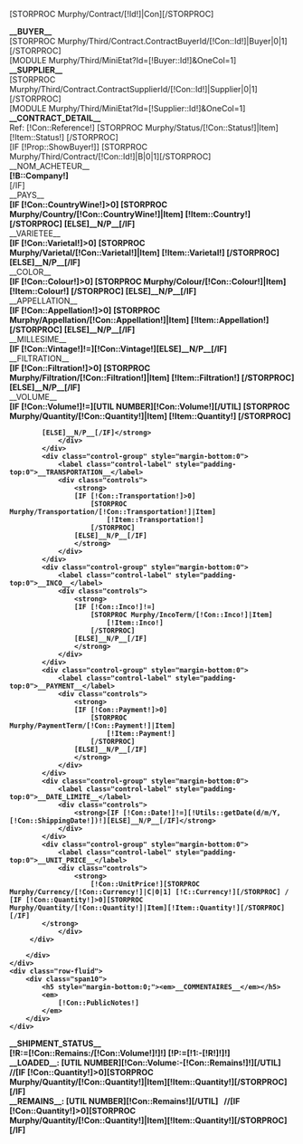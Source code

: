 [STORPROC Murphy/Contract/[!Id!]|Con][/STORPROC]
	<!-- buyer and supplier -->
<div class="form-horizontal">
	<div class="alert alert-info"><strong>__BUYER__</strong></div>
	<div class="row-fluid ">
		[STORPROC Murphy/Third/Contract.ContractBuyerId/[!Con::Id!]|Buyer|0|1][/STORPROC]
		<div class="span12 well" >
			[MODULE Murphy/Third/MiniEtat?Id=[!Buyer::Id!]&OneCol=1]
		</div>
	</div>
	<div class="alert alert-info"><strong>__SUPPLIER__</strong></div>
	<div class="row-fluid ">
		[STORPROC Murphy/Third/Contract.ContractSupplierId/[!Con::Id!]|Supplier|0|1][/STORPROC]
		<div class="span12 well" >
			[MODULE Murphy/Third/MiniEtat?Id=[!Supplier::Id!]&OneCol=1]
		</div>
	</div>
</div>

<div class="alert alert-info"><strong>__CONTRACT_DETAIL__</strong></div>
<div class="well form-horizontal">
	<div class="row-fluid">
		<div class="span5 ConDate">
			<span class="label">Ref: [!Con::Reference!]</span>
			[STORPROC Murphy/Status/[!Con::Status!]|Item]
				<span class="label" style="background-color:[!Item::Color!]" class="pull-right">[!Item::Status!]</span>
			[/STORPROC]
		</div>
		<div class="span6 offset1">
		</div>
	</div>
	[IF [!Prop::ShowBuyer!]]
		[STORPROC Murphy/Third/Contract/[!Con::Id!]|B|0|1][/STORPROC]
	<div class="row-fluid">
		<div class="span4">
			<div class="control-group" style="margin-bottom:0">
				<label class="control-label" style="padding-top:0">__NOM_ACHETEUR__</label>
				<div class="controls">
					<strong>[!B::Company!]</strong>
				</div>
			</div>
		</div>
	</div>
	[/IF]
	<div class="row-fluid">
	    <div class="span6">
	        <div class="control-group" style="margin-bottom:0">
	            <label class="control-label" style="padding-top:0">__PAYS__</label>
	            <div class="controls">
	                <strong>
	                [IF [!Con::CountryWine!]>0]
	                	[STORPROC Murphy/Country/[!Con::CountryWine!]|Item]
	                		[!Item::Country!]
	                	[/STORPROC]
	                [ELSE]__N/P__[/IF]
	                </strong>
	            </div>
	        </div>
	        <div class="control-group" style="margin-bottom:0">
	            <label class="control-label pull-left" style="padding-top:0">__VARIETEE__</label>
	            <div class="controls">
	                <strong>
	                [IF [!Con::Varietal!]>0]
	                	[STORPROC Murphy/Varietal/[!Con::Varietal!]|Item]
	                		[!Item::Varietal!]
	                	[/STORPROC]
	                [ELSE]__N/P__[/IF]
	                </strong>
	            </div>
	        </div>
	        <div class="control-group" style="margin-bottom:0">
	            <label class="control-label" style="padding-top:0">__COLOR__</label>
	            <div class="controls">
	                <strong>
	                [IF [!Con::Colour!]>0]
	                	[STORPROC Murphy/Colour/[!Con::Colour!]|Item]
	                		[!Item::Colour!]
	                	[/STORPROC]
	                [ELSE]__N/P__[/IF]
	                </strong>
	            </div>
	        </div>
	        <div class="control-group" style="margin-bottom:0">
	            <label class="control-label" style="padding-top:0">__APPELLATION__</label>
	            <div class="controls">
	                <strong>
	                [IF [!Con::Appellation!]>0]
	                	[STORPROC Murphy/Appellation/[!Con::Appellation!]|Item]
	                		[!Item::Appellation!]
	                	[/STORPROC]
	                [ELSE]__N/P__[/IF]
	               </strong>
	            </div>
	        </div>
	        <div class="control-group" style="margin-bottom:0">
	            <label class="control-label" style="padding-top:0">__MILLESIME__</label>
	            <div class="controls">
	                <strong>[IF [!Con::Vintage!]!=][!Con::Vintage!][ELSE]__N/P__[/IF]</strong>
	            </div>
	        </div>
	        <div class="control-group" style="margin-bottom:0">
	            <label class="control-label" style="padding-top:0">__FILTRATION__</label>
	            <div class="controls">
	                <strong>
	                [IF [!Con::Filtration!]>0]
	                	[STORPROC Murphy/Filtration/[!Con::Filtration!]|Item]
	                		[!Item::Filtration!]
	                	[/STORPROC]
	                [ELSE]__N/P__[/IF]
	                </strong>
	            </div>
	        </div>
	    </div>
	    <div class="span6">
	        <div class="control-group" style="margin-bottom:0">
	            <label class="control-label" style="padding-top:0">__VOLUME__</label>
	            <div class="controls">
	                <strong>[IF [!Con::Volume!]!=][UTIL NUMBER][!Con::Volume!][/UTIL]
	                	[STORPROC Murphy/Quantity/[!Con::Quantity!]|Item]
	                		[!Item::Quantity!]
	                	[/STORPROC]

			[ELSE]__N/P__[/IF]</strong>
	            </div>
	        </div>
	        <div class="control-group" style="margin-bottom:0">
	            <label class="control-label" style="padding-top:0">__TRANSPORTATION__</label>
	            <div class="controls">
	                <strong>
	                [IF [!Con::Transportation!]>0]
	                	[STORPROC Murphy/Transportation/[!Con::Transportation!]|Item]
	                		[!Item::Transportation!]
	                	[/STORPROC]
	                [ELSE]__N/P__[/IF]
	                </strong>
	            </div>
	        </div>
	        <div class="control-group" style="margin-bottom:0">
	            <label class="control-label" style="padding-top:0">__INCO__</label>
	            <div class="controls">
	                <strong>
	                [IF [!Con::Inco!]!=]
	                	[STORPROC Murphy/IncoTerm/[!Con::Inco!]|Item]
	                		[!Item::Inco!]
	                	[/STORPROC]
	                [ELSE]__N/P__[/IF]
	                </strong>
	            </div>
	        </div>
	        <div class="control-group" style="margin-bottom:0">
	            <label class="control-label" style="padding-top:0">__PAYMENT__</label>
	            <div class="controls">
	                <strong>
	                [IF [!Con::Payment!]>0]
	                	[STORPROC Murphy/PaymentTerm/[!Con::Payment!]|Item]
	                		[!Item::Payment!]
	                	[/STORPROC]
	                [ELSE]__N/P__[/IF]
	                </strong>
	            </div>
	        </div>
	        <div class="control-group" style="margin-bottom:0">
	            <label class="control-label" style="padding-top:0">__DATE_LIMITE__</label>
	            <div class="controls">
	                <strong>[IF [!Con::Date!]!=][!Utils::getDate(d/m/Y,[!Con::ShippingDate!])!][ELSE]__N/P__[/IF]</strong>
	            </div>
	        </div>
	        <div class="control-group" style="margin-bottom:0">
	            <label class="control-label" style="padding-top:0">__UNIT_PRICE__</label>
	            <div class="controls">
	                <strong>
	                	[!Con::UnitPrice!][STORPROC Murphy/Currency/[!Con::Currency!]|C|0|1] [!C::Currency!][/STORPROC] / [IF [!Con::Quantity!]>0][STORPROC Murphy/Quantity/[!Con::Quantity!]|Item][!Item::Quantity!][/STORPROC][/IF]
			</strong>
	            </div>
	     </div>
<!--	        <div class="control-group" style="margin-bottom:0">
	            <label class="control-label" style="padding-top:0">__TOTAL__</label>
	            <div class="controls">
	                <strong>[UTIL NUMBER][!Con::Total!][/UTIL][STORPROC Murphy/Currency/[!Con::Currency!]|C|0|1] [!C::Currency!][/STORPROC]</strong>
	            </div>
	     </div>-->
	    </div>
	</div>
	<div class="row-fluid">
	    <div class="span10">
            <h5 style="margin-bottom:0;"><em>__COMMENTAIRES__</em></h5>
            <em>
            	[!Con::PublicNotes!]
            </em>
	    </div>
	</div>
</div>
<div class="alert alert-info"><strong>__SHIPMENT_STATUS__</strong></div>

<div class="well">
	<div class="row-fluid">
		<div class="span12">
			<div class="progress ">
				[!R:=[!Con::Remains:/[!Con::Volume!]!]!]
				[!P:=[!1:-[!R!]!]!]
				<div class="bar bar-success" style="width: [!P:*100!]%;">
					__LOADED__: [UTIL NUMBER][!Con::Volume:-[!Con::Remains!]!][/UTIL] &nbsp;
					//[IF [!Con::Quantity!]>0][STORPROC Murphy/Quantity/[!Con::Quantity!]|Item][!Item::Quantity!][/STORPROC][/IF]
				</div>
				<div class="bar" style="width:[!R:*100!]%;">
					__REMAINS__: [UTIL NUMBER][!Con::Remains!][/UTIL] &nbsp;
					//[IF [!Con::Quantity!]>0][STORPROC Murphy/Quantity/[!Con::Quantity!]|Item][!Item::Quantity!][/STORPROC][/IF]
				</div>
			</div>
		</div>
	</div>
</div>

